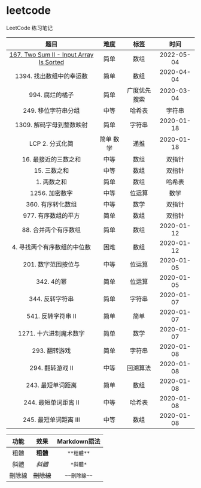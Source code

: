 # leetcode

LeetCode 练习笔记


|题目	|难度	|标签	|时间|
|:------:|:----------:|:------------:|:------------:|
|[167. Two Sum II - Input Array Is Sorted](https://leetcode.com/problems/two-sum-ii-input-array-is-sorted/)|简单|数组|2022-05-04|
|1394. 找出数组中的幸运数	|简单	|数组	|2020-04-04|
|994. 腐烂的橘子	|简单	|广度优先搜索	|2020-03-04|
|249. 移位字符串分组	|中等	|哈希表 |字符串	|2020-01-18|
|1309. 解码字母到整数映射	|简单	|字符串	|2020-01-18|
|LCP 2. 分式化简	|简单	数学 |递推	|2020-01-18|
|16. 最接近的三数之和	|中等	|数组 |双指针	|2020-01-14|
|15. 三数之和	|中等	|数组 |双指针	|2020-01-14|
|1. 两数之和	|简单	|数组 |哈希表	|2020-01-14|
|1256. 加密数字	|中等	|位运算 |数学	|2020-01-12|
|360. 有序转化数组	|中等	|数学 |双指针	|2020-01-12|
|977. 有序数组的平方	|简单	|数组 |双指针	|2020-01-12|
|88. 合并两个有序数组	|简单	|数组	|2020-01-12|
|4. 寻找两个有序数组的中位数	|困难	|数组	|2020-01-12|
|201. 数字范围按位与	|中等	|位运算	|2020-01-05|
|342. 4的幂	|简单	|位运算	|2020-01-05|
|344. 反转字符串	|简单	|字符串	|2020-01-07|
|541. 反转字符串 II	|简单	|简单	|2020-01-07|
|1271. 十六进制魔术数字	|简单	|数学	|2020-01-07|
|293. 翻转游戏	|简单	|字符串	|2020-01-08|
|294. 翻转游戏 II	|中等	|回溯算法	|2020-01-08|
|243. 最短单词距离	|简单	|数组	|2020-01-08|
|244. 最短单词距离 II	|中等	|哈希表	|2020-01-08|
|245. 最短单词距离 III	|中等	|数组	|2020-01-08|


|  功能  |    效果    | Markdown語法 |
|:------:|:----------:|:------------:|
|  粗體  |  **粗體**  |  `**粗體**`  |
|  斜體  |   *斜體*   |   `*斜體*`   |
| 刪除線 | ~~刪除線~~ | `~~刪除線~~` |
